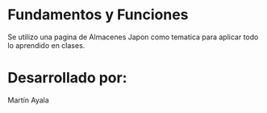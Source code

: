 # Fundamentos y Funciones
Se utilizo una pagina de Almacenes Japon como tematica para aplicar todo lo aprendido en clases.

# Desarrollado por:
Martín Ayala
